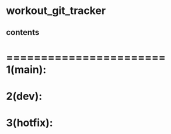 # workout_git_tracker

## contents

=======================
1(main):
========================
2(dev):
========================
3(hotfix):
=======================